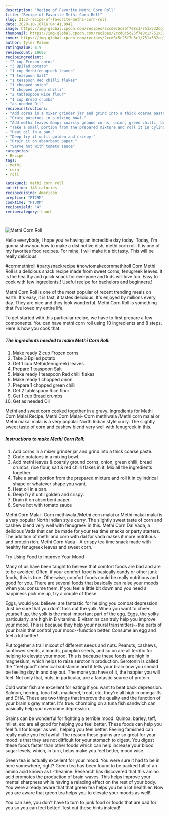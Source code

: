 ```yaml
---
description: "Recipe of Favorite Methi Corn Roll"
title: "Recipe of Favorite Methi Corn Roll"
slug: 2132-recipe-of-favorite-methi-corn-roll
date: 2020-10-18T16:04:41.894Z
image: https://img-global.cpcdn.com/recipes/2ccd0c5c25f7e8c1/751x532cq70/methi-corn-roll-recipe-main-photo.jpg
thumbnail: https://img-global.cpcdn.com/recipes/2ccd0c5c25f7e8c1/751x532cq70/methi-corn-roll-recipe-main-photo.jpg
cover: https://img-global.cpcdn.com/recipes/2ccd0c5c25f7e8c1/751x532cq70/methi-corn-roll-recipe-main-photo.jpg
author: Tyler Palmer
ratingvalue: 4.9
reviewcount: 19695
recipeingredient:
- "2 cup Frozen corns"
- "3 Bpiled potato"
- "1 cup Methifenugreek leaves"
- "1 teaspoon Salt"
- "1 teaspoon Red chilli flakes"
- "1 chopped onion"
- "1 chopped green chilli"
- "2 tablespoon Rice flour"
- "1 cup Bread crumbs"
- "as needed Oil"
recipeinstructions:
- "Add corns in a mixer grinder jar and grind into a thick coarse paste."
- "Grate potatoes in a mixing bowl."
- "Add methi leaves &amp; coarsly ground corns, onion, green chilli, bread crumbs, rice flour, salt &amp; red chilli flakes in it. Mix all the ingredients together."
- "Take a small portion from the prepared mixture and roll it in cylindrical shape or whatever shape you want."
- "Heat oil in a pan."
- "Deep fry it until golden and crispy."
- "Drain it on absorbent paper."
- "Serve hot with tomato sauce"
categories:
- Recipe
tags:
- methi
- corn
- roll

katakunci: methi corn roll 
nutrition: 143 calories
recipecuisine: American
preptime: "PT29M"
cooktime: "PT30M"
recipeyield: "4"
recipecategory: Lunch

---
```



![Methi Corn Roll](https://img-global.cpcdn.com/recipes/2ccd0c5c25f7e8c1/751x532cq70/methi-corn-roll-recipe-main-photo.jpg)

Hello everybody, I hope you're having an incredible day today. Today, I'm gonna show you how to make a distinctive dish, methi corn roll. It is one of my favorites food recipes. For mine, I will make it a bit tasty. This will be really delicious.

#cornmethiroll #partysnackrecipe #howtomakecornmethiroll Corn Methi Roll is a delicious snack recipe made from sweet corns, fenugreek leaves. It is the healthy and quick snack for everyone and kids will love too. Easy to cook with few ingredients.! Useful recipe for bachelors and beginners.!

Methi Corn Roll is one of the most popular of recent trending meals on earth. It's easy, it is fast, it tastes delicious. It's enjoyed by millions every day. They are nice and they look wonderful. Methi Corn Roll is something that I've loved my entire life.


To get started with this particular recipe, we have to first prepare a few components. You can have methi corn roll using 10 ingredients and 8 steps. Here is how you cook that.

<!--inarticleads1-->

##### The ingredients needed to make Methi Corn Roll:

1. Make ready 2 cup Frozen corns
1. Take 3 Bpiled potato
1. Get 1 cup Methi(fenugreek) leaves
1. Prepare 1 teaspoon Salt
1. Make ready 1 teaspoon Red chilli flakes
1. Make ready 1 chopped onion
1. Prepare 1 chopped green chilli
1. Get 2 tablespoon Rice flour
1. Get 1 cup Bread crumbs
1. Get as needed Oil


Methi and sweet corn cooked together in a gravy. Ingredients for Methi Corn Malai Recipe. Methi Corn Malai- Corn methiwala /Methi corn malai or Methi makai malai is a very popular North Indian style curry. The slightly sweet taste of corn and cashew blend very well with fenugreek in this. 

<!--inarticleads2-->

##### Instructions to make Methi Corn Roll:

1. Add corns in a mixer grinder jar and grind into a thick coarse paste.
1. Grate potatoes in a mixing bowl.
1. Add methi leaves &amp; coarsly ground corns, onion, green chilli, bread crumbs, rice flour, salt &amp; red chilli flakes in it. Mix all the ingredients together.
1. Take a small portion from the prepared mixture and roll it in cylindrical shape or whatever shape you want.
1. Heat oil in a pan.
1. Deep fry it until golden and crispy.
1. Drain it on absorbent paper.
1. Serve hot with tomato sauce


Methi Corn Malai- Corn methiwala /Methi corn malai or Methi makai malai is a very popular North Indian style curry. The slightly sweet taste of corn and cashew blend very well with fenugreek in this. Methi Corn Dal Vada, a delicious Vada that can be made for your tea time snacks or party starters. The addition of methi and corn with dal for vada makes it more nutritious and protein rich. Methi Corn Vada - A crispy tea time snack made with healthy fenugreek leaves and sweet corn. 

Try Using Food to Improve Your Mood


Many of us have been taught to believe that comfort foods are bad and are to be avoided. Often, if your comfort food is basically candy or other junk foods, this is true. Otherwise, comfort foods could be really nutritious and good for you. There are several foods that basically can raise your moods when you consume them. If you feel a little bit down and you need a happiness pick me up, try a couple of these.

Eggs, would you believe, are fantastic for helping you combat depression. Just be sure that you don't toss out the yolk. When you want to cheer yourself up, the yolk is the most important part of the egg. Eggs, the yolks particularly, are high in B vitamins. B vitamins can truly help you improve your mood. This is because they help your neural transmitters--the parts of your brain that control your mood--function better. Consume an egg and feel a lot better!

Put together a trail mixout of different seeds and nuts. Peanuts, cashews, sunflower seeds, almonds, pumpkin seeds, and so on are all terrific for helping to elevate your mood. This is because these foods are high in magnesium, which helps to raise serotonin production. Serotonin is called the "feel good" chemical substance and it tells your brain how you should be feeling day in and day out. The more you have of it, the happier you will feel. Not only that, nuts, in particular, are a fantastic source of protein.

Cold water fish are excellent for eating if you want to beat back depression. Salmon, herring, tuna fish, mackerel, trout, etc, they're all high in omega-3s and DHA. These are two things that improve the quality and the function of your brain's gray matter. It's true: chomping on a tuna fish sandwich can basically help you overcome depression. 

Grains can be wonderful for fighting a terrible mood. Quinoa, barley, teff, millet, etc are all good for helping you feel better. These foods can help you feel full for longer as well, helping you feel better. Feeling famished can really make you feel awful! The reason these grains are so great for your mood is that they are not difficult for your stomach to digest. You digest these foods faster than other foods which can help increase your blood sugar levels, which, in turn, helps make you feel better, mood wise.

Green tea is actually excellent for your mood. You were sure it had to be in here somewhere, right? Green tea has been found to be packed full of an amino acid known as L-theanine. Research has discovered that this amino acid promotes the production of brain waves. This helps improve your mental sharpness while having a relaxing effect on the rest of your body. You were already aware that that green tea helps you be a lot healthier. Now you are aware that green tea helps you to elevate your moods as well!

You can see, you don't have to turn to junk food or foods that are bad for you so you can feel better! Test out  these hints  instead!

